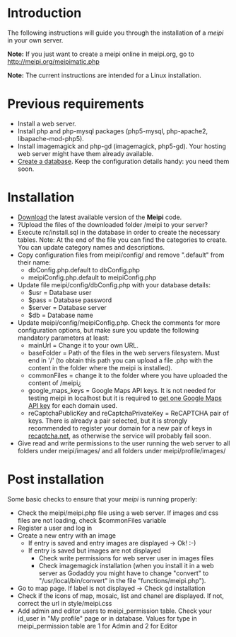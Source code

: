 # Introduction #

The following instructions will guide you through the installation of a _meipi_ in your own server.

**Note:** If you just want to create a meipi online in meipi.org, go to http://meipi.org/meipimatic.php

**Note:** The current instructions are intended for a Linux installation.


# Previous requirements #

  * Install a web server.
  * Install php and php-mysql packages (php5-mysql, php-apache2, libapache-mod-php5).
  * Install imagemagick and php-gd (imagemagick, php5-gd). Your hosting web server might have them already available.
  * [Create a database](http://code.google.com/p/meipi/wiki/CreateDatabase). Keep the configuration details handy: you need them soon.

# Installation #

  * [Download](http://code.google.com/p/meipi/downloads/list) the latest available version of the **Meipi** code.
  * ?Upload the files of the downloaded folder /meipi to your server?
  * Execute rc/install.sql in the database in order to create the necessary tables. Note: At the end of the file you can find the categories to create. You can update category names and descriptions.
  * Copy configuration files from meipi/config/ and remove ".default" from their name:
    * dbConfig.php.default to dbConfig.php
    * meipiConfig.php.default to meipiConfig.php
  * Update file meipi/config/dbConfig.php with your database details:
    * $usr = Database user
    * $pass = Database password
    * $server = Database server
    * $db = Database name
  * Update meipi/config/meipiConfig.php. Check the comments for more configuration options, but make sure you update the following mandatory parameters at least:
    * mainUrl = Change it to your own URL.
    * baseFolder = Path of the files in the web servers filesystem. Must end in '/' (to obtain this path you can upload a file .php with the content <? phpinfo(); ?> in the folder where the meipi is installed).
    * commonFiles = change it to the folder where you have uploaded the content of /meipi¿
    * google\_maps\_keys = Google Maps API keys. It is not needed for testing meipi in localhost but it is required to [get one Google Maps API key](http://code.google.com/apis/maps/signup.html) for each domain used.
    * reCaptchaPublicKey and reCaptchaPrivateKey = ReCAPTCHA pair of keys. There is already a pair selected, but it is strongly recommended to register your domain for a new pair of keys in [recaptcha.net](http://recaptcha.net/), as otherwise the service will probably fail soon.
  * Give read and write permissions to the user running the web server to all folders under meipi/images/ and all folders under meipi/profile/images/

# Post installation #

Some basic checks to ensure that your _meipi_ is running properly:

  * Check the meipi/meipi.php file using a web server. If images and css files are not loading, check $commonFiles variable
  * Register a user and log in
  * Create a new entry with an image
    * If entry is saved and entry images are displayed -> Ok! :-)
    * If entry is saved but images are not displayed
      * Check write permissions for web server user in images files
      * Check imagemagick installation (when you install it in a web server as Godaddy you might have to change "convert" to "/usr/local/bin/convert" in the file "functions/meipi.php").
  * Go to map page. If label is not displayed -> Check gd installation
  * Check if the icons of map, mosaic, list and chanel are displayed. If not, correct the url in style/meipi.css
  * Add admin and editor users to meipi\_permission table. Check your id\_user in "My profile" page or in database. Values for type in meipi\_permission table are 1 for Admin and 2 for Editor